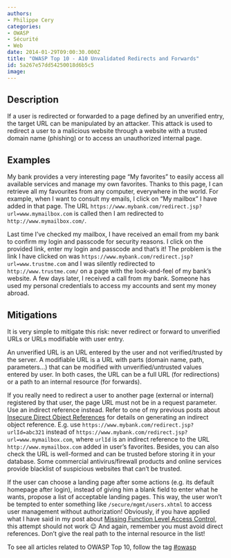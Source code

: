 ```yaml
---
authors:
- Philippe Cery
categories:
- OWASP
- Sécurité
- Web
date: 2014-01-29T09:00:30.000Z
title: "OWASP Top 10 - A10 Unvalidated Redirects and Forwards"
id: 5a267e57dd54250018d6b5c5
image: 
---
```


## Description

If a user is redirected or forwarded to a page defined by an unverified entry, the target URL can be manipulated by an attacker.
 This attack is used to redirect a user to a malicious website through a website with a trusted domain name (phishing) or to access an unauthorized internal page.

## Examples

My bank provides a very interesting page “My favorites” to easily access all available services and manage my own favorites. Thanks to this page, I can retrieve all my favourites from any computer, everywhere in the world.
 For example, when I want to consult my emails, I click on “My mailbox” I have added in that page. The URL `https://www.mybank.com/redirect.jsp?url=www.mymailbox.com` is called then I am redirected to `http://www.mymailbox.com/`.

Last time I’ve checked my mailbox, I have received an email from my bank to confirm my login and passcode for security reasons. I click on the provided link, enter my login and passcode and that’s it!
 The problem is the link I have clicked on was `https://www.mybank.com/redirect.jsp?url=www.trustme.com` and I was silently redirected to `http://www.trustme.com/` on a page with the look-and-feel of my bank’s website.
 A few days later, I received a call from my bank. Someone has used my personal credentials to access my accounts and sent my money abroad.

## Mitigations

It is very simple to mitigate this risk: never redirect or forward to unverified URLs or URLs modifiable with user entry.

An unverified URL is an URL entered by the user and not verified/trusted by the server.
 A modifiable URL is a URL with parts (domain name, path, parameters…) that can be modified with unverified/untrusted values entered by user.
 In both cases, the URL can be a full URL (for redirections) or a path to an internal resource (for forwards).

If you really need to redirect a user to another page (external or internal) registered by that user, the page URL must not be in a request parameter. Use an indirect reference instead. Refer to one of my previous posts about [Insecure Direct Object References](https://blog.ippon.tech/owasp-top-10-a4/ "OWASP Top 10 - A4 Insecure Direct Object References") for details on generating an indirect object reference.
 E.g. use `https://www.mybank.com/redirect.jsp?urlId=abc321` instead of `https://www.mybank.com/redirect.jsp?url=www.mymailbox.com`, where `urlId` is an indirect reference to the URL `http://www.mymailbox.com` added in user’s favorites.
 Besides, you can also check the URL is well-formed and can be trusted before storing it in your database. Some commercial antivirus/firewall products and online services provide blacklist of suspicious websites that can’t be trusted.

If the user can choose a landing page after some actions (e.g. its default homepage after login), instead of giving him a blank field to enter what he wants, propose a list of acceptable landing pages. This way, the user won’t be tempted to enter something like `/secure/mgmt/users.xhtml` to access user management without authorization! Obviously, if you have applied what I have said in my post about [Missing Function Level Access Control](https://blog.ippon.tech/owasp-top-10-a7/ "OWASP Top 10 - A7 Missing Function Level Access Control"), this attempt should not work 😉
 And again, remember you must avoid direct references. Don’t give the real path to the internal resource in the list!

To see all articles related to OWASP Top 10, follow the tag [#owasp](https://blog.ippon.tech/tag/owasp/ "OWASP Top 10")
